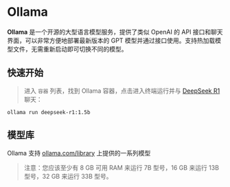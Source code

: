 # Ollama

**Ollama** 是一个开源的大型语言模型服务，提供了类似 OpenAI 的 API 接口和聊天界面，可以非常方便地部署最新版本的 GPT 模型并通过接口使用。支持热加载模型文件，无需重新启动即可切换不同的模型。

## 快速开始

> 进入 `容器` 列表，找到 Ollama 容器，点击进入终端运行并与 [DeepSeek R1](https://ollama.com/library/deepseek-r1) 聊天：

```
ollama run deepseek-r1:1.5b
```

## 模型库

Ollama 支持 [ollama.com/library](https://ollama.com/library) 上提供的一系列模型

> 注意：您应该至少有 8 GB 可用 RAM 来运行 7B 型号，16 GB 来运行 13B 型号，32 GB 来运行 33B 型号。

